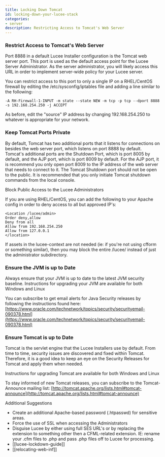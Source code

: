 ```yaml
---
title: Locking Down Tomcat
id: locking-down-your-lucee-stack
categories:
- server
description: Restricting Access to Tomcat's Web Server
---
```


### Restrict Access to Tomcat's Web Server ###

Port 8888 in a default Lucee Installer configuration is the Tomcat web server port. This port is used as the default access point for the Lucee Server Administrator. As the server administrator, you will likely access this URL in order to implement server-wide policy for your Lucee server.

You can restrict access to this port to only a single IP on a RHEL/CentOS firewall by editing the /etc/sysconfig/iptables file and adding a line similar to the following:

	-A RH-Firewall-1-INPUT -m state --state NEW -m tcp -p tcp --dport 8888 -s 192.168.254.250 -j ACCEPT

As before, edit the "source" IP address by changing 192.168.254.250 to whatever is appropriate for your network.

### Keep Tomcat Ports Private ###

By default, Tomcat has two additional ports that it listens for connections on besides the web server port, which listens on port 8888 by default. Tomcat's additional ports are the Shutdown Port, which is port 8005 by default, and the AJP port, which is port 8009 by default. For the AJP port, it is recommend you only open port 8009 to the IP address of the web server that needs to connect to it. The Tomcat Shutdown port should not be open to the public. It is recommended that you only initiate Tomcat shutdown commands from the local console.

Block Public Access to the Lucee Administrators

If you are using RHEL/CentOS, you can add the following to your Apache config in order to deny access to all but approved IP's:

```lucee
<Location /lucee/admin>
Order deny,allow
Deny from all
Allow from 192.168.254.250
Allow from 127.0.0.1
</location>
```

If assets in the lucee-context are not needed (ie: if you're not using cfform or something similar), then you may block the entire /lucee/ instead of just the administrator subdirectory.

### Ensure the JVM is up to Date ###

Always ensure that your JVM is up to date to the latest JVM security baseline. Instructions for upgrading your JVM are available for both Windows and Linux

You can subscribe to get email alerts for Java Security releases by following the instructions found here: [https://www.oracle.com/technetwork/topics/security/securityemail-090378.html](https://www.oracle.com/technetwork/topics/security/securityemail-090378.html)

### Ensure Tomcat is up to Date ###

Tomcat is the servlet engine that the Lucee Installers use by default. From time to time, security issues are discovered and fixed within Tomcat. Therefore, it is a good idea to keep an eye on the Security Releases for Tomcat and apply them when needed.

Instructions for upgrading Tomcat are available for both Windows and Linux

To stay informed of new Tomcat releases, you can subscribe to the Tomcat-Announce mailing list: [http://tomcat.apache.org/lists.html#tomcat-announce](http://tomcat.apache.org/lists.html#tomcat-announce)

Additional Suggestions

* Create an additional Apache-based password (.htpasswd) for sensitive areas.  
* Force the use of SSL when accessing the Administrators  
* Disguise Lucee by either using full SES URL's or by replacing the extension to something other then a CFML-related extension. IE: rename your .cfm files to .php and pass .php files off to Lucee for processing.
* [[lucee-lockdown-guide]]
* [[relocating-web-inf]]
